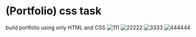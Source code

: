 # (Portfolio) css task 
build  portfolio using only HTML and CSS
![111](https://user-images.githubusercontent.com/79041670/181059736-6adb4956-6d48-4e72-bc91-688b5815f0fe.PNG)
![22222](https://user-images.githubusercontent.com/79041670/181059742-8671a179-c6ad-4a77-a0ca-b063efeae5d3.PNG)
![3333](https://user-images.githubusercontent.com/79041670/181059747-aa226347-6b39-44ae-859e-a1cfb238939f.PNG)
![444444](https://user-images.githubusercontent.com/79041670/181059755-f3f1a457-5a9f-4afa-9b9b-beade36b09fd.PNG)
